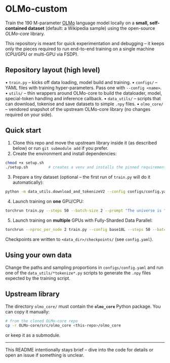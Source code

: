 # OLMo-custom

Train the 190 M-parameter [OLMo](https://allenai.org/olmo) language model locally on a **small, self-contained dataset** (default: a Wikipedia sample) using the open-source *OLMo-core* library.

This repository is meant for quick experimentation and debugging – it keeps only the pieces required to run end-to-end training on a single machine (CPU/GPU or multi-GPU via FSDP).

## Repository layout (high level)

• `train.py` – kicks off data loading, model build and training.
• `configs/` – YAML files with training hyper-parameters. Pass one with `--config <name>`.
• `utils/` – thin wrappers around OLMo-core to build the dataloader, model, special-token handling and inference callback.
• `data_utils/` – scripts that can download, tokenise and save datasets to simple `.npy` files.
• `olmo_core/` – vendored snapshot of the upstream OLMo-core library (no changes required on your side).

## Quick start

1. Clone this repo and move the upstream library inside it (as described below) or run `git submodule add` if you prefer.
2. Create the environment and install dependencies:

```bash
chmod +x setup.sh
./setup.sh         # creates a venv and installs the pinned requirements
```

3. Prepare a tiny dataset (optional – the first run of `train.py` will do it automatically):

```bash
python -m data_utils.download_and_tokenizeV2 --config configs/config.yaml
```

4. Launch training on **one** GPU/CPU:

```bash
torchrun train.py --steps 50 --batch-size 2 --prompt "The universe is "
```

5. Launch training on **multiple** GPUs with Fully-Sharded Data Parallel:

```bash
torchrun --nproc_per_node 2 train.py --config base18L --steps 50 --batch-size 2
```

Checkpoints are written to `<data_dir>/checkpoints/` (see `config.yaml`).

## Using your own data

Change the paths and sampling proportions in `configs/config.yaml` and run one of the `data_utils/*tokenize*.py` scripts to generate the `.npy` files expected by the training script.

## Upstream library

The directory `olmo_core/` must contain the **`olmo_core`** Python package. You can copy it manually:

```bash
# from the cloned OLMo-core repo
cp -r OLMo-core/src/olmo_core <this-repo>/olmo_core
```

or keep it as a submodule.

---
This README intentionally stays brief – dive into the code for details or open an issue if something is unclear.
